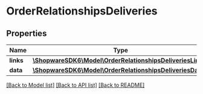 # OrderRelationshipsDeliveries

## Properties
Name | Type | Description | Notes
------------ | ------------- | ------------- | -------------
**links** | [**\ShopwareSDK6\Model\OrderRelationshipsDeliveriesLinks**](OrderRelationshipsDeliveriesLinks.md) |  | [optional] 
**data** | [**\ShopwareSDK6\Model\OrderRelationshipsDeliveriesData[]**](OrderRelationshipsDeliveriesData.md) |  | [optional] 

[[Back to Model list]](../../README.md#documentation-for-models) [[Back to API list]](../../README.md#documentation-for-api-endpoints) [[Back to README]](../../README.md)

